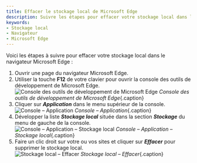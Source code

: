 ```yaml
---
title: Effacer le stockage local de Microsoft Edge
description: Suivre les étapes pour effacer votre stockage local dans le navigateur Microsoft Edge.
keywords:
- Stockage local
- Navigateur
- Microsoft Edge
---
```

Voici les étapes à suivre pour effacer votre stockage local dans le navigateur Microsoft Edge :  

1. Ouvrir une page du navigateur Microsoft Edge.  
1. Utiliser la touche **F12** de votre clavier pour ouvrir la console des outils de développement de Microsoft Edge.  
![Console des outils de développement de Microsoft Edge](/img/fr/kb/KB2058.png) 
*Console des outils de développement de Microsoft Edge*{.caption}
1. Cliquer sur ***Application*** dans le menu supérieur de la console.  
![Console – Application](/img/fr/kb/KB2059.png) 
*Console – Application*{.caption}
1. Développer la liste ***Stockage local*** située dans la section ***Stockage*** du menu de gauche de la console.  
![Console – Application – Stockage local](/img/fr/kb/KB2060.png) 
*Console – Application – Stockage local*{.caption}
1. Faire un clic droit sur votre ou vos sites et cliquer sur ***Effacer*** pour supprimer le stockage local.  
![Stockage local – Effacer](/img/fr/kb/KB2061.png) 
*Stockage local – Effacer*{.caption}

